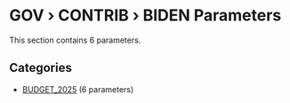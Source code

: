 # GOV › CONTRIB › BIDEN Parameters

This section contains 6 parameters.

## Categories

- [BUDGET_2025](budget_2025/index.md) (6 parameters)
